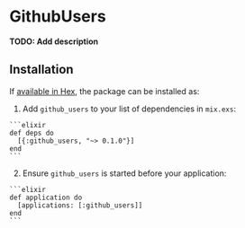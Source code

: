 # GithubUsers

**TODO: Add description**

## Installation

If [available in Hex](https://hex.pm/docs/publish), the package can be installed as:

  1. Add `github_users` to your list of dependencies in `mix.exs`:

    ```elixir
    def deps do
      [{:github_users, "~> 0.1.0"}]
    end
    ```

  2. Ensure `github_users` is started before your application:

    ```elixir
    def application do
      [applications: [:github_users]]
    end
    ```

